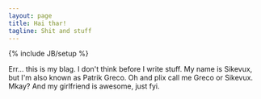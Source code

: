 ```yaml
---
layout: page
title: Hai thar!
tagline: Shit and stuff
---
```

{% include JB/setup %}

Err... this is my blag. I don't think before I write stuff.
My name is Sikevux, but I'm also known as Patrik Greco. Oh and plix call me Greco or Sikevux. Mkay?
And my girlfriend is awesome, just fyi.


